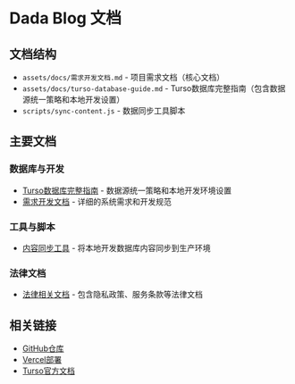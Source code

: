 # Dada Blog 文档

## 文档结构

- `assets/docs/需求开发文档.md` - 项目需求文档（核心文档）
- `assets/docs/turso-database-guide.md` - Turso数据库完整指南（包含数据源统一策略和本地开发设置）
- `scripts/sync-content.js` - 数据同步工具脚本

## 主要文档

### 数据库与开发

- [Turso数据库完整指南](./turso-database-guide.md) - 数据源统一策略和本地开发环境设置
- [需求开发文档](./需求开发文档.md) - 详细的系统需求和开发规范

### 工具与脚本

- [内容同步工具](../scripts/sync-content.js) - 将本地开发数据库内容同步到生产环境

### 法律文档

- [法律相关文档](./legal/) - 包含隐私政策、服务条款等法律文档

## 相关链接

- [GitHub仓库](https://github.com/dadadada-up/dada_blog)
- [Vercel部署](https://dada-blog.vercel.app)
- [Turso官方文档](https://docs.turso.tech) 